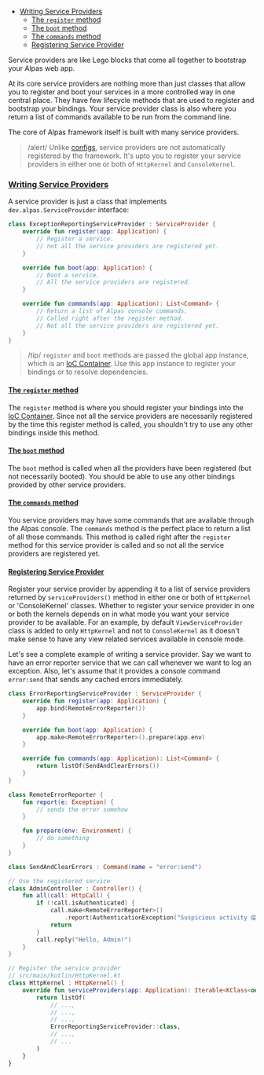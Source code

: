 - [Writing Service Providers](#writing-service-providers)
    - [The `register` method](#register)
    - [The `boot` method](#boot)
    - [The `commands` method](#commands)
    - [Registering Service Provider](#registering)

Service providers are like Lego blocks that come all together to bootstrap your Alpas web app.

At its core service providers are nothing more than just classes that allow you to register and boot your services 
in a more controlled way in one central place. They have few lifecycle methods that are used to register and bootstrap 
your bindings. Your service provider class is also where you return a list of commands available to be run from the
command line.

The core of Alpas framework itself is built with many service providers.

> /alert/ <span>Unlike [configs](/docs/configuration), service providers are not automatically registered by the 
> framework. It's upto you to register your service providers in either one or both of `HttpKernel` and `ConsoleKernel`.


<a name="writing-service-providers"></a>
### [Writing Service Providers](#writing-service-providers)

A service provider is just a class that implements `dev.alpas.ServiceProvider` interface:

<span class="line-numbers" data-start="3">

```kotlin
class ExceptionReportingServiceProvider : ServiceProvider {
    override fun register(app: Application) {
        // Register a service.
        // not all the service providers are registered yet.
    }

    override fun boot(app: Application) {
        // Boot a service.
        // All the service providers are registered.
    }

    override fun commands(app: Application): List<Command> {
        // Return a list of Alpas console commands.
        // Called right after the register method.
        // Not all the service providers are registered yet.
    }
}
```

</span>

> /tip/ <span> `register` and `boot` methods are passed the global app instance, which is an 
> [IoC Container](/docs/ioc-container). Use this app instance to register your bindings or to resolve dependencies.
></span>

<a name="register"></a>
#### [The `register` method](#register)

The `register` method is where you should register your bindings into the [IoC Container](/docs/ioc-container). Since
not all the service providers are necessarily registered by the time this register method is called, you shouldn't
try to use any other bindings inside this method.

<a name="boot"></a>
#### [The `boot` method](#boot)

The `boot` method is called when all the providers have been registered (but not necessarily booted). You should be
able to use any other bindings provided by other service providers.

<a name="commands"></a>
#### [The `commands` method](#commands)

You service providers may have some commands that are available through the Alpas console. The `commands` method is the
perfect place to return a list of all those commands. This method is called right after the `register` method for
this service provider is called and so not all the service providers are registered yet.

<a name="registering"></a>
#### [Registering Service Provider](#registering)

Register your service provider by appending it to a list of service providers returned by `serviceProviders()` method
in either one or both of `HttpKernel` or 'ConsoleKernel' classes. Whether to register your service provider in one or
both the kernels depends on in what mode you want your service provider to be available. For an example, by default
`ViewServiceProvider` class is added to only `HttpKernel` and not to `ConsoleKernel` as it doesn't make sense to have
any view related services available in console mode.

Let's see a complete example of writing a service provider. Say we want to have an error reporter service that we
can call whenever we want to log an exception. Also, let's assume that it provides a console command `error:send` that
sends any cached errors immediately.

<span class="line-numbers" data-start="15">

```kotlin
class ErrorReportingServiceProvider : ServiceProvider {
    override fun register(app: Application) {
        app.bind(RemoteErrorReporter())
    }

    override fun boot(app: Application) {
        app.make<RemoteErrorReporter>().prepare(app.env)
    }

    override fun commands(app: Application): List<Command> {
        return listOf(SendAndClearErrors())
    }
}

class RemoteErrorReporter {
    fun report(e: Exception) {
        // sends the error somehow
    }

    fun prepare(env: Environment) {
        // do something
    }
}

class SendAndClearErrors : Command(name = "error:send")

// Use the registered service
class AdminController : Controller() {
    fun all(call: HttpCall) {
        if (!call.isAuthenticated) {
            call.make<RemoteErrorReporter>()
                .report(AuthenticationException("Suspicious activity 😱"))
            return
        }
        call.reply("Hello, Admin!")
    }
}

// Register the service provider
// src/main/kotlin/HttpKernel.kt
class HttpKernel : HttpKernel() {
    override fun serviceProviders(app: Application): Iterable<KClass<out ServiceProvider>> {
        return listOf(
            // ...,
            // ...,
            // ...,
            ErrorReportingServiceProvider::class,
            // ...,
            // ...
        )
    }
}
```

</span>
